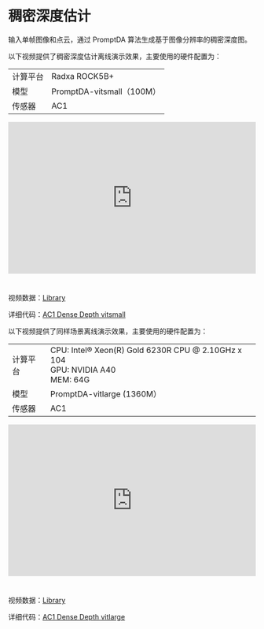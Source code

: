 # 稠密深度估计  
输入单帧图像和点云，通过 PromptDA 算法生成基于图像分辨率的稠密深度图。

以下视频提供了稠密深度估计离线演示效果，主要使用的硬件配置为：

<table class="docutils align-default">
    <tbody>
        <tr class="row-even">
            <td>计算平台</td>
            <td>Radxa ROCK5B+</td>
        </tr>
        <tr class="row-odd">
            <td>模型</td>
            <td>PromptDA-vitsmall（100M）</td>
        </tr>
        <tr class="row-even">
            <td>传感器</td>
            <td>AC1</td>
        </tr>
    </tbody>
</table>

<iframe style="margin-bottom: 24px;" width="100%" height="308" src="https://cdn.robosense.cn/AC_wiki/dense_depth_net_radxa.mp4" frameborder="0" allowfullscreen></iframe>

视频数据：[Library](https://cdn.robosense.cn/AC_wiki/dense_depth_net_demo.zip)

详细代码：[AC1 Dense Depth vitsmall](https://github.com/RoboSense-Robotics//perception)

以下视频提供了同样场景离线演示效果，主要使用的硬件配置为：

<table class="docutils align-default">
    <tbody>
        <tr class="row-even">
            <td>计算平台</td>
            <td>CPU: Intel® Xeon(R) Gold 6230R CPU @ 2.10GHz x 104 <br> GPU: NVIDIA A40 <br> MEM: 64G </td>
        </tr>
        <tr class="row-odd">
            <td>模型</td>
            <td>PromptDA-vitlarge (1360M）</td>
        </tr>
        <tr class="row-even">
            <td>传感器</td>
            <td>AC1</td>
        </tr>
    </tbody>
</table>

<iframe style="margin-bottom: 24px;" width="100%" height="308" src="https://cdn.robosense.cn/AC_wiki/dense_depth_net.mp4" frameborder="0" allowfullscreen></iframe>  

视频数据：[Library](https://cdn.robosense.cn/AC_wiki/dense_depth_net_demo.zip)    

详细代码：[AC1 Dense Depth vitlarge](https://github.com/RoboSense-Robotics//perception)   
